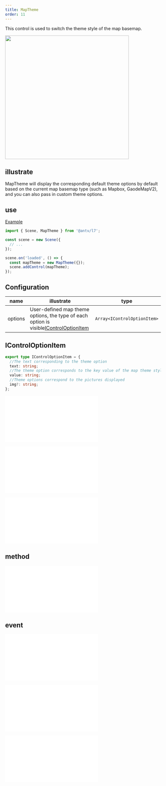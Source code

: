 ```yaml
---
title: MapTheme
order: 11
---
```


This control is used to switch the theme style of the map basemap.

<img src="https://gw.alipayobjects.com/mdn/rms_816329/afts/img/A*xb29TawbZDgAAAAAAAAAAAAAARQnAQ" width="400"/>

## illustrate

MapTheme will display the corresponding default theme options by default based on the current map basemap type (such as Mapbox, GaodeMapV2), and you can also pass in custom theme options.

## use

[Example](/examples/component/control#maptheme)

```ts
import { Scene, MapTheme } from '@antv/l7';

const scene = new Scene({
  // ...
});

scene.on('loaded', () => {
  const mapTheme = new MapTheme({});
  scene.addControl(mapTheme);
});
```

## Configuration

| name    | illustrate                                                                                                  | type                        |
| ------- | ----------------------------------------------------------------------------------------------------------- | --------------------------- |
| options | User-defined map theme options, the type of each option is visible[IControlOptionItem](#icontroloptionitem) | `Array<IControlOptionItem>` |

## IControlOptionItem

```ts
export type IControlOptionItem = {
  //The text corresponding to the theme option
  text: string;
  //The theme option corresponds to the key value of the map theme style
  value: string;
  //Theme options correspond to the pictures displayed
  img?: string;
};
```

<embed src="@/docs/api/common/control/popper-api.zh.md"></embed>

<embed src="@/docs/api/common/control/btn-api.en.md"></embed>

<embed src="@/docs/api/common/control/api.en.md"></embed>

## method

<embed src="@/docs/api/common/control/method.en.md"></embed>

## event

<embed src="@/docs/api/common/control/event.en.md"></embed>

<embed src="@/docs/api/common/control/popper-event.en.md"></embed>

<embed src="@/docs/api/common/control/select-event.en.md"></embed>
